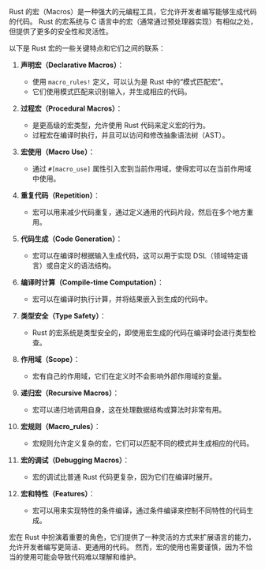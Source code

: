 Rust 的宏（Macros）是一种强大的元编程工具，它允许开发者编写能够生成代码的代码。
Rust 的宏系统与 C 语言中的宏（通常通过预处理器实现）有相似之处，但提供了更多的安全性和灵活性。

以下是 Rust 宏的一些关键特点和它们之间的联系：

1. **声明宏（Declarative Macros）**：
   - 使用 `macro_rules!` 定义，可以认为是 Rust 中的“模式匹配宏”。
   - 它们使用模式匹配来识别输入，并生成相应的代码。

2. **过程宏（Procedural Macros）**：
   - 是更高级的宏类型，允许使用 Rust 代码来定义宏的行为。
   - 过程宏在编译时执行，并且可以访问和修改抽象语法树（AST）。

3. **宏使用（Macro Use）**：
   - 通过 `#[macro_use]` 属性引入宏到当前作用域，使得宏可以在当前作用域中使用。

4. **重复代码（Repetition）**：
   - 宏可以用来减少代码重复，通过定义通用的代码片段，然后在多个地方重用。

5. **代码生成（Code Generation）**：
   - 宏可以在编译时根据输入生成代码，这可以用于实现 DSL（领域特定语言）或自定义的语法结构。

6. **编译时计算（Compile-time Computation）**：
   - 宏可以在编译时执行计算，并将结果嵌入到生成的代码中。

7. **类型安全（Type Safety）**：
   - Rust 的宏系统是类型安全的，即使用宏生成的代码在编译时会进行类型检查。

8. **作用域（Scope）**：
   - 宏有自己的作用域，它们在定义时不会影响外部作用域的变量。

9. **递归宏（Recursive Macros）**：
   - 宏可以递归地调用自身，这在处理数据结构或算法时非常有用。

10. **宏规则（Macro_rules）**：
    - 宏规则允许定义复杂的宏，它们可以匹配不同的模式并生成相应的代码。

11. **宏的调试（Debugging Macros）**：
    - 宏的调试比普通 Rust 代码更复杂，因为它们在编译时展开。

12. **宏和特性（Features）**：
    - 宏可以用来实现特性的条件编译，通过条件编译来控制不同特性的代码生成。

宏在 Rust 中扮演着重要的角色，它们提供了一种灵活的方式来扩展语言的能力，允许开发者编写更简洁、更通用的代码。
然而，宏的使用也需要谨慎，因为不恰当的使用可能会导致代码难以理解和维护。
